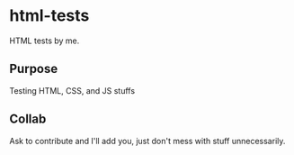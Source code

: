 # html-tests
HTML tests by me.

## Purpose
Testing HTML, CSS, and JS stuffs

## Collab
Ask to contribute and I'll add you, just don't mess with stuff unnecessarily.